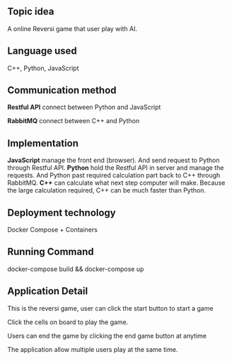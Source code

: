 ## Topic idea

A online Reversi game that user play with AI.

## Language used

C++, Python, JavaScript

## Communication method

**Restful API** connect between Python and JavaScript

**RabbitMQ** connect between C++ and Python

## Implementation

**JavaScript** manage the front end (browser). And send request to Python through Restful API. **Python** hold the Restful API in server and manage the requests. And Python past required calculation part back to C++ through RabbitMQ. **C++** can calculate what next step computer will make. Because the large calculation required, C++ can be much faster than Python.

## Deployment technology

Docker Compose + Containers

## Running Command

docker-compose build && docker-compose up

## Application Detail

This is the reversi game, user can click the start button to start a game

Click the cells on board to play the game.

Users can end the game by clicking the end game button at anytime

The application allow multiple users play at the same time.

